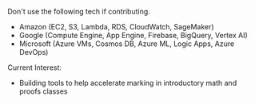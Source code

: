 Don't use the following tech if contributing.
-  Amazon (EC2, S3, Lambda, RDS, CloudWatch, SageMaker)
- Google (Compute Engine, App Engine, Firebase, BigQuery, Vertex AI)
- Microsoft (Azure VMs, Cosmos DB, Azure ML, Logic Apps, Azure DevOps)
  
Current Interest:
- Building tools to help accelerate marking in introductory math and proofs classes
